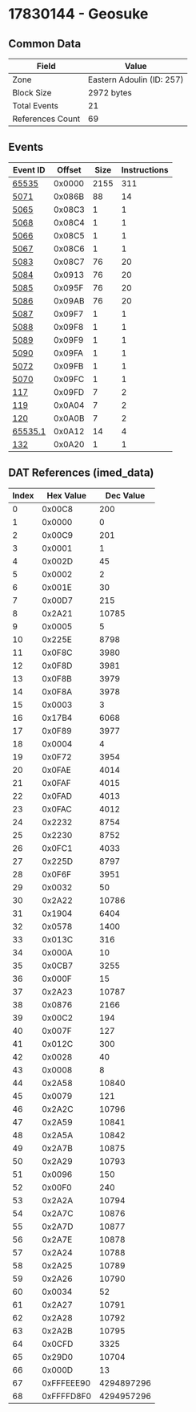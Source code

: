 # 17830144 - Geosuke

## Common Data

| Field            | Value                     |
|------------------|---------------------------|
| Zone             | Eastern Adoulin (ID: 257) |
| Block Size       | 2972 bytes                |
| Total Events     | 21                        |
| References Count | 69                        |

## Events

| Event ID                | Offset   |   Size |   Instructions |
|-------------------------|----------|--------|----------------|
| [65535](./65535.md)     | 0x0000   |   2155 |            311 |
| [5071](./5071.md)       | 0x086B   |     88 |             14 |
| [5065](./5065.md)       | 0x08C3   |      1 |              1 |
| [5068](./5068.md)       | 0x08C4   |      1 |              1 |
| [5066](./5066.md)       | 0x08C5   |      1 |              1 |
| [5067](./5067.md)       | 0x08C6   |      1 |              1 |
| [5083](./5083.md)       | 0x08C7   |     76 |             20 |
| [5084](./5084.md)       | 0x0913   |     76 |             20 |
| [5085](./5085.md)       | 0x095F   |     76 |             20 |
| [5086](./5086.md)       | 0x09AB   |     76 |             20 |
| [5087](./5087.md)       | 0x09F7   |      1 |              1 |
| [5088](./5088.md)       | 0x09F8   |      1 |              1 |
| [5089](./5089.md)       | 0x09F9   |      1 |              1 |
| [5090](./5090.md)       | 0x09FA   |      1 |              1 |
| [5072](./5072.md)       | 0x09FB   |      1 |              1 |
| [5070](./5070.md)       | 0x09FC   |      1 |              1 |
| [117](./117.md)         | 0x09FD   |      7 |              2 |
| [119](./119.md)         | 0x0A04   |      7 |              2 |
| [120](./120.md)         | 0x0A0B   |      7 |              2 |
| [65535.1](./65535.1.md) | 0x0A12   |     14 |              4 |
| [132](./132.md)         | 0x0A20   |      1 |              1 |

## DAT References (imed_data)

|   Index | Hex Value   |   Dec Value |
|---------|-------------|-------------|
|       0 | 0x00C8      |         200 |
|       1 | 0x0000      |           0 |
|       2 | 0x00C9      |         201 |
|       3 | 0x0001      |           1 |
|       4 | 0x002D      |          45 |
|       5 | 0x0002      |           2 |
|       6 | 0x001E      |          30 |
|       7 | 0x00D7      |         215 |
|       8 | 0x2A21      |       10785 |
|       9 | 0x0005      |           5 |
|      10 | 0x225E      |        8798 |
|      11 | 0x0F8C      |        3980 |
|      12 | 0x0F8D      |        3981 |
|      13 | 0x0F8B      |        3979 |
|      14 | 0x0F8A      |        3978 |
|      15 | 0x0003      |           3 |
|      16 | 0x17B4      |        6068 |
|      17 | 0x0F89      |        3977 |
|      18 | 0x0004      |           4 |
|      19 | 0x0F72      |        3954 |
|      20 | 0x0FAE      |        4014 |
|      21 | 0x0FAF      |        4015 |
|      22 | 0x0FAD      |        4013 |
|      23 | 0x0FAC      |        4012 |
|      24 | 0x2232      |        8754 |
|      25 | 0x2230      |        8752 |
|      26 | 0x0FC1      |        4033 |
|      27 | 0x225D      |        8797 |
|      28 | 0x0F6F      |        3951 |
|      29 | 0x0032      |          50 |
|      30 | 0x2A22      |       10786 |
|      31 | 0x1904      |        6404 |
|      32 | 0x0578      |        1400 |
|      33 | 0x013C      |         316 |
|      34 | 0x000A      |          10 |
|      35 | 0x0CB7      |        3255 |
|      36 | 0x000F      |          15 |
|      37 | 0x2A23      |       10787 |
|      38 | 0x0876      |        2166 |
|      39 | 0x00C2      |         194 |
|      40 | 0x007F      |         127 |
|      41 | 0x012C      |         300 |
|      42 | 0x0028      |          40 |
|      43 | 0x0008      |           8 |
|      44 | 0x2A58      |       10840 |
|      45 | 0x0079      |         121 |
|      46 | 0x2A2C      |       10796 |
|      47 | 0x2A59      |       10841 |
|      48 | 0x2A5A      |       10842 |
|      49 | 0x2A7B      |       10875 |
|      50 | 0x2A29      |       10793 |
|      51 | 0x0096      |         150 |
|      52 | 0x00F0      |         240 |
|      53 | 0x2A2A      |       10794 |
|      54 | 0x2A7C      |       10876 |
|      55 | 0x2A7D      |       10877 |
|      56 | 0x2A7E      |       10878 |
|      57 | 0x2A24      |       10788 |
|      58 | 0x2A25      |       10789 |
|      59 | 0x2A26      |       10790 |
|      60 | 0x0034      |          52 |
|      61 | 0x2A27      |       10791 |
|      62 | 0x2A28      |       10792 |
|      63 | 0x2A2B      |       10795 |
|      64 | 0x0CFD      |        3325 |
|      65 | 0x29D0      |       10704 |
|      66 | 0x000D      |          13 |
|      67 | 0xFFFEEE90  |  4294897296 |
|      68 | 0xFFFFD8F0  |  4294957296 |
